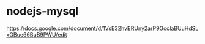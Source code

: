 # nodejs-mysql

https://docs.google.com/document/d/1VsE32hvBRUny2arP9GccIaBUuHdSLxQBue66BuB9PWU/edit
